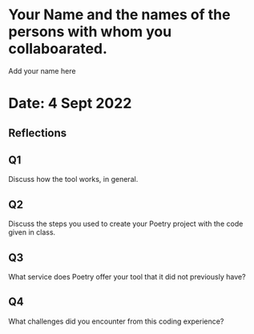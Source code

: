 # Your Name and the names of the persons with whom you collaboarated.
Add your name here

# Date: 4 Sept 2022

## Reflections

## Q1

Discuss how the tool works, in general.

## Q2

Discuss the steps you used to create your Poetry project with the code given in class.

## Q3

What service does Poetry offer your tool that it did not previously have?

## Q4

What challenges did you encounter from this coding experience? 
